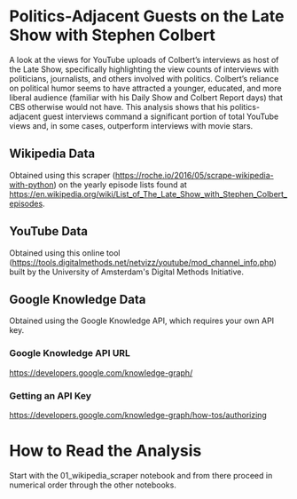 # Politics-Adjacent Guests on the Late Show with Stephen Colbert
A look at the views for YouTube uploads of Colbert’s interviews as host of the Late Show, specifically highlighting the view counts of interviews with politicians, journalists, and others involved with politics. Colbert’s reliance on political humor seems to have attracted a younger, educated, and more liberal audience (familiar with his Daily Show and Colbert Report days) that CBS otherwise would not have. This analysis shows that his politics-adjacent guest interviews command a significant portion of total YouTube views and, in some cases, outperform interviews with movie stars.

## Wikipedia Data
Obtained using this scraper (https://roche.io/2016/05/scrape-wikipedia-with-python) on the yearly episode lists found at https://en.wikipedia.org/wiki/List_of_The_Late_Show_with_Stephen_Colbert_episodes.

## YouTube Data
Obtained using this online tool (https://tools.digitalmethods.net/netvizz/youtube/mod_channel_info.php) built by the University of Amsterdam's Digital Methods Initiative.

## Google Knowledge Data
Obtained using the Google Knowledge API, which requires your own API key.

### Google Knowledge API URL
https://developers.google.com/knowledge-graph/

### Getting an API Key
https://developers.google.com/knowledge-graph/how-tos/authorizing

# How to Read the Analysis
Start with the 01_wikipedia_scraper notebook and from there proceed in numerical order through the other notebooks.
